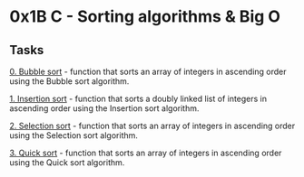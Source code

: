 0x1B C - Sorting algorithms & Big O
==================================

Tasks
-----

[0. Bubble sort](0-bubble_sort.c) - function that sorts an array of integers in ascending order using the Bubble sort algorithm.

[1. Insertion sort](1-insertion_sort_list.c) - function that sorts a doubly linked list of integers in ascending order using the Insertion sort algorithm.

[2. Selection sort](2-selection_sort.c) - function that sorts an array of integers in ascending order using the Selection sort algorithm.

[3. Quick sort](3-quick_sort.c) -  function that sorts an array of integers in ascending order using the Quick sort algorithm.

